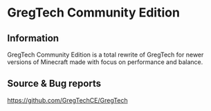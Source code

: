 # GregTech Community Edition

## Information

GregTech Community Edition is a total rewrite of GregTech for newer versions of Minecraft made with focus on performance and balance.

## Source & Bug reports

https://github.com/GregTechCE/GregTech
